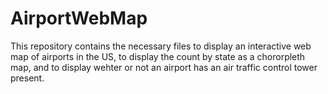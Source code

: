 # AirportWebMap

This repository contains the necessary files to display an interactive web map of airports in the US, to display the count by state as a chororpleth map, and to display wehter or not an airport has an air traffic control tower present. 

